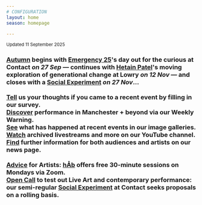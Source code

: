 ```yaml
---
# CONFIGURATION
layout: home
season: homepage

---
```

<small>Updated 11 September 2025</small>        
### [Autumn](/current/2025) begins with [Emergency 25](/current/2025-emergency)'s day out for the curious at Contact *on 27 Sep* — continues with [Hetain Patel](/current/2025/patel)'s moving exploration of generational change at Lowry *on 12 Nov* — and closes with a [Social Experiment](/socialexperiment) *on 27 Nov*…<br><br><a href="https://www.illuminate-data.org.uk/survey/gnwmcx" target="_blank">Tell</a> us your thoughts if you came to a recent event by filling in our survey.<br><a href="https://wordofwarning.posthaven.com" target="_blank">Discover</a> performance in Manchester + beyond via our Weekly Warning.<br>[See](/galleries) what has happened at recent events in our image galleries.<br><a href="https://youtube.com/@warnmcr" target="_blank">Watch</a> archived livestreams and more on our YouTube channel.<br>[Find](/news) further information for both audiences and artists on our news page.<br><br>[Advice](/hab/advice) for Artists: [hÅb](/hab) offers free 30-minute sessions on Mondays via Zoom.<br><a href="https://socialexperiment.posthaven.com" target="_blank">Open Call</a> to test out Live Art and contemporary performance: our semi-regular [Social Experiment](/socialexperiment) at Contact seeks proposals on a rolling basis.
